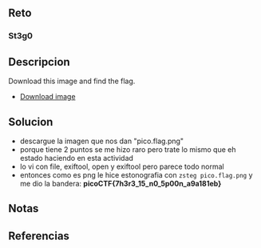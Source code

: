 
## Reto
### St3g0
## Descripcion
Download this image and find the flag.

- [Download image](https://artifacts.picoctf.net/c/217/pico.flag.png)
## Solucion
- descargue la imagen que nos dan "pico.flag.png"
- porque tiene 2 puntos se me hizo raro pero trate lo mismo que eh estado haciendo en esta actividad
- lo vi con file, exiftool, open y exiftool pero parece todo normal
- entonces como es png le hice estonografia con `zsteg pico.flag.png` y me dio la bandera: **picoCTF{7h3r3_15_n0_5p00n_a9a181eb}**
## Notas

## Referencias

